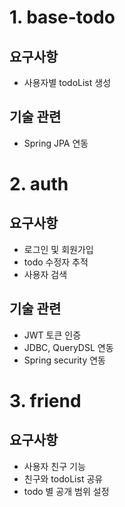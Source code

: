# 1. base-todo

## 요구사항
- 사용자별 todoList 생성

## 기술 관련
- Spring JPA 연동

# 2. auth

## 요구사항
- 로그인 및 회원가입
- todo 수정자 추적
- 사용자 검색

## 기술 관련
- JWT 토큰 인증
- JDBC, QueryDSL 연동
- Spring security 연동

# 3. friend

## 요구사항
- 사용자 친구 기능
- 친구와 todoList 공유
- todo 별 공개 범위 설정



